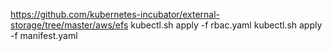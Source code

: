 https://github.com/kubernetes-incubator/external-storage/tree/master/aws/efs
kubectl.sh apply -f rbac.yaml
kubectl.sh apply -f manifest.yaml
